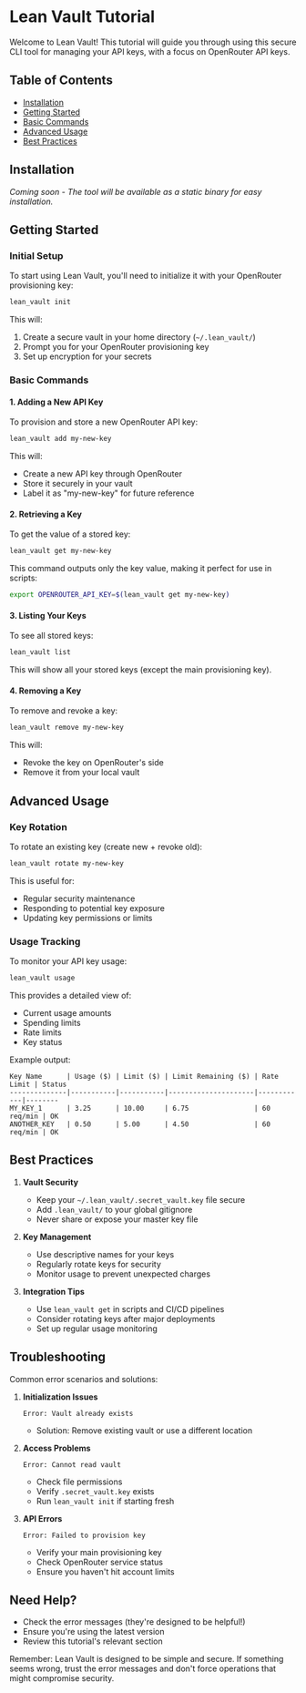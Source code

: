 # Lean Vault Tutorial

Welcome to Lean Vault! This tutorial will guide you through using this secure CLI tool for managing your API keys, with a focus on OpenRouter API keys.

## Table of Contents
- [Installation](#installation)
- [Getting Started](#getting-started)
- [Basic Commands](#basic-commands)
- [Advanced Usage](#advanced-usage)
- [Best Practices](#best-practices)

## Installation

*Coming soon - The tool will be available as a static binary for easy installation.*

## Getting Started

### Initial Setup

To start using Lean Vault, you'll need to initialize it with your OpenRouter provisioning key:

```bash
lean_vault init
```

This will:
1. Create a secure vault in your home directory (`~/.lean_vault/`)
2. Prompt you for your OpenRouter provisioning key
3. Set up encryption for your secrets

### Basic Commands

#### 1. Adding a New API Key

To provision and store a new OpenRouter API key:

```bash
lean_vault add my-new-key
```

This will:
- Create a new API key through OpenRouter
- Store it securely in your vault
- Label it as "my-new-key" for future reference

#### 2. Retrieving a Key

To get the value of a stored key:

```bash
lean_vault get my-new-key
```

This command outputs only the key value, making it perfect for use in scripts:

```bash
export OPENROUTER_API_KEY=$(lean_vault get my-new-key)
```

#### 3. Listing Your Keys

To see all stored keys:

```bash
lean_vault list
```

This will show all your stored keys (except the main provisioning key).

#### 4. Removing a Key

To remove and revoke a key:

```bash
lean_vault remove my-new-key
```

This will:
- Revoke the key on OpenRouter's side
- Remove it from your local vault

## Advanced Usage

### Key Rotation

To rotate an existing key (create new + revoke old):

```bash
lean_vault rotate my-new-key
```

This is useful for:
- Regular security maintenance
- Responding to potential key exposure
- Updating key permissions or limits

### Usage Tracking

To monitor your API key usage:

```bash
lean_vault usage
```

This provides a detailed view of:
- Current usage amounts
- Spending limits
- Rate limits
- Key status

Example output:
```
Key Name      | Usage ($) | Limit ($) | Limit Remaining ($) | Rate Limit | Status
--------------|-----------|-----------|---------------------|------------|--------
MY_KEY_1      | 3.25      | 10.00     | 6.75                | 60 req/min | OK
ANOTHER_KEY   | 0.50      | 5.00      | 4.50                | 60 req/min | OK
```

## Best Practices

1. **Vault Security**
   - Keep your `~/.lean_vault/.secret_vault.key` file secure
   - Add `.lean_vault/` to your global gitignore
   - Never share or expose your master key file

2. **Key Management**
   - Use descriptive names for your keys
   - Regularly rotate keys for security
   - Monitor usage to prevent unexpected charges

3. **Integration Tips**
   - Use `lean_vault get` in scripts and CI/CD pipelines
   - Consider rotating keys after major deployments
   - Set up regular usage monitoring

## Troubleshooting

Common error scenarios and solutions:

1. **Initialization Issues**
   ```
   Error: Vault already exists
   ```
   - Solution: Remove existing vault or use a different location

2. **Access Problems**
   ```
   Error: Cannot read vault
   ```
   - Check file permissions
   - Verify `.secret_vault.key` exists
   - Run `lean_vault init` if starting fresh

3. **API Errors**
   ```
   Error: Failed to provision key
   ```
   - Verify your main provisioning key
   - Check OpenRouter service status
   - Ensure you haven't hit account limits

## Need Help?

- Check the error messages (they're designed to be helpful!)
- Ensure you're using the latest version
- Review this tutorial's relevant section

Remember: Lean Vault is designed to be simple and secure. If something seems wrong, trust the error messages and don't force operations that might compromise security. 